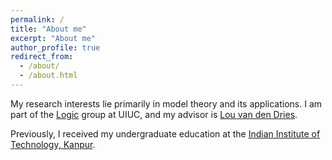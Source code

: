 ```yaml
---
permalink: /
title: "About me"
excerpt: "About me"
author_profile: true
redirect_from: 
  - /about/
  - /about.html
---
```


My research interests lie primarily in model theory and its applications. I am part of the <a href="https://math.illinois.edu/research/faculty-research/logic" target="_blank">Logic</a> group at UIUC, and my advisor is <a href="https://math.illinois.edu/directory/profile/vddries" target="_blank">Lou van den Dries</a>. 
        
Previously, I received my undergraduate education at the <a href="http://www.iitk.ac.in" target="_blank"> Indian Institute of Technology, Kanpur</a>.
